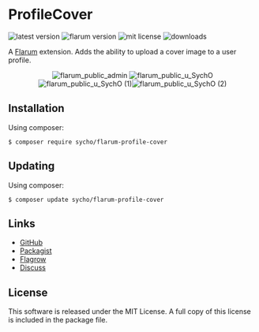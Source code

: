 # ProfileCover
![latest version](https://img.shields.io/github/release/SychO9/flarum-profile-cover.svg?style=flat-square)
![flarum version](https://img.shields.io/badge/flarum-%5E0.1.0--beta.14-%23e7742e?style=flat-square)
![mit license](https://img.shields.io/badge/license-MIT-green.svg?style=flat-square&color=green)
![downloads](https://img.shields.io/packagist/dt/sycho/flarum-profile-cover?color=%23f28d1a&style=flat-square)

A [Flarum](http://flarum.org/) extension. Adds the ability to upload a cover image to a user profile.

<p align=center>
<img alt="flarum_public_admin" src="https://user-images.githubusercontent.com/20267363/66506033-d63c1300-eacc-11e9-8b8e-016d9963fb93.png" /> <img alt="flarum_public_u_SychO" src="https://user-images.githubusercontent.com/20267363/66506036-d6d4a980-eacc-11e9-8bcf-5f46962919cd.png"/><img alt="flarum_public_u_SychO (1)" src="https://user-images.githubusercontent.com/20267363/66506035-d6d4a980-eacc-11e9-8c19-c705d24ae109.png"/><img alt="flarum_public_u_SychO (2)" src="https://user-images.githubusercontent.com/20267363/66506034-d63c1300-eacc-11e9-86a7-6918821c8823.png"/>
</p>

## Installation
Using composer:
```gitattributes
$ composer require sycho/flarum-profile-cover
```

## Updating
Using composer:
```gitattributes
$ composer update sycho/flarum-profile-cover
```

## Links
* [GitHub](https://github.com/SychO9/flarum-profile-cover)
* [Packagist](https://packagist.org/packages/sycho/flarum-profile-cover)
* [Flagrow](https://flagrow.io/extensions/sycho/flarum-profile-cover)
* [Discuss](https://discuss.flarum.org/d/23437-profile-cover)

## License
This software is released under the MIT License. A full copy of this license is included in the package file.
